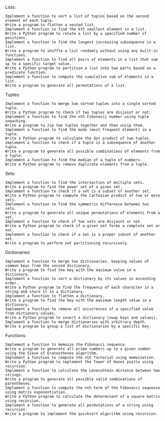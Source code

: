 Lists:

    Implement a function to sort a list of tuples based on the second element of each tuple.
    Write a program to flatten a nested list.
    Implement a function to find the kth smallest element in a list.
    Write a Python program to rotate a list by a specified number of positions.
    Implement a function to find the longest increasing subsequence in a list.
    Write a program to shuffle a list randomly without using any built-in functions.
    Implement a function to find all pairs of elements in a list that sum up to a specific target value.
    Write a Python program to partition a list into two parts based on a predicate function.
    Implement a function to compute the cumulative sum of elements in a list.
    Write a program to generate all permutations of a list.

Tuples:

    Implement a function to merge two sorted tuples into a single sorted tuple.
    Write a Python program to check if two tuples are disjoint or not.
    Implement a function to find the nth Fibonacci number using tuple unpacking.
    Write a program to zip two tuples together and then unzip them.
    Implement a function to find the mode (most frequent element) in a tuple.
    Write a Python program to calculate the dot product of two tuples.
    Implement a function to check if a tuple is a subsequence of another tuple.
    Write a program to generate all possible combinations of elements from a tuple.
    Implement a function to find the median of a tuple of numbers.
    Write a Python program to remove duplicate elements from a tuple.

Sets:

    Implement a function to find the intersection of multiple sets.
    Write a program to find the power set of a given set.
    Implement a function to check if a set is a subset of another set.
    Write a Python program to compute the Cartesian product of two or more sets.
    Implement a function to find the symmetric difference between two sets.
    Write a program to generate all unique permutations of elements from a set.
    Implement a function to check if two sets are disjoint or not.
    Write a Python program to check if a given set forms a complete set or not.
    Implement a function to check if a set is a proper subset of another set.
    Write a program to perform set partitioning recursively.

Dictionaries:

    Implement a function to merge two dictionaries, keeping values of common keys from the second dictionary.
    Write a program to find the key with the maximum value in a dictionary.
    Implement a function to sort a dictionary by its values in ascending order.
    Write a Python program to find the frequency of each character in a string and store it in a dictionary.
    Implement a function to flatten a dictionary.
    Write a program to find the key with the maximum length value in a dictionary.
    Implement a function to remove all occurrences of a specified value from dictionary values.
    Write a Python program to invert a dictionary (swap keys and values).
    Implement a function to merge dictionaries with arbitrary depth.
    Write a program to group a list of dictionaries by a specific key.

Functions:

    Implement a function to memoize the Fibonacci sequence.
    Write a program to generate all prime numbers up to a given number using the Sieve of Eratosthenes algorithm.
    Implement a function to compute the nth factorial using memoization.
    Write a Python program to implement the Tower of Hanoi puzzle using recursion.
    Implement a function to calculate the Levenshtein distance between two strings.
    Write a program to generate all possible valid combinations of parentheses.
    Implement a function to compute the nth term of the Fibonacci sequence using matrix exponentiation.
    Write a Python program to calculate the determinant of a square matrix using recursion.
    Implement a function to generate all permutations of a string using recursion.
    Write a program to implement the quicksort algorithm using recursion.
